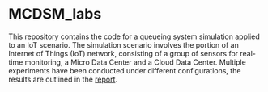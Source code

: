 # MCDSM_labs
This repository contains the code for a queueing system simulation applied to an IoT scenario. The simulation scenario involves the portion of an Internet of Things (IoT) network, consisting of a group of sensors for real-time monitoring, a Micro Data Center and a Cloud Data Center. 
Multiple experiments have been conducted under different configurations, the results are outlined in the [report](https://github.com/vincenzomadaghiele/MCDSM_labs/blob/master/MCDSM_labs_report.pdf).
